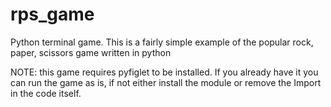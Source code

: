 # rps_game
Python terminal game.
This is a fairly simple example of the popular rock, paper, scissors game written in python

NOTE: this game requires pyfiglet to be installed. If you already have it you can run the game as is, if not either install the module or remove the Import in the code itself.

